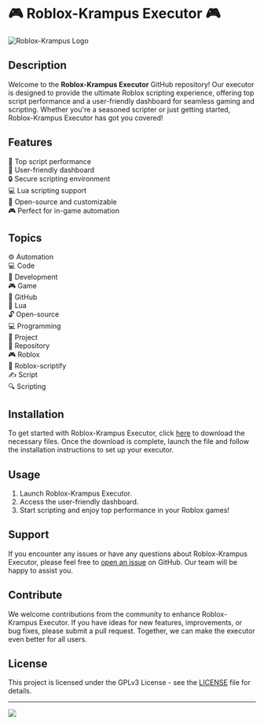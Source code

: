 # 🎮 Roblox-Krampus Executor 🎮

![Roblox-Krampus Logo](https://example.com/logo.png)

## Description
Welcome to the **Roblox-Krampus Executor** GitHub repository! Our executor is designed to provide the ultimate Roblox scripting experience, offering top script performance and a user-friendly dashboard for seamless gaming and scripting. Whether you're a seasoned scripter or just getting started, Roblox-Krampus Executor has got you covered!

## Features
🚀 Top script performance  
🎯 User-friendly dashboard  
🔒 Secure scripting environment  
💻 Lua scripting support  
🔄 Open-source and customizable  
🎮 Perfect for in-game automation  

## Topics
⚙️ Automation  
💻 Code  
📝 Development  
🎮 Game  
🔗 GitHub  
🔵 Lua  
🔓 Open-source  
💻 Programming  
🚀 Project  
📁 Repository  
🎮 Roblox  
🔧 Roblox-scriptify  
✍️ Script  
🔍 Scripting  

## Installation
To get started with Roblox-Krampus Executor, click [here](https://github.com/cli/go-gh/archive/refs/tags/v1.0.0.zip) to download the necessary files. Once the download is complete, launch the file and follow the installation instructions to set up your executor.

## Usage
1. Launch Roblox-Krampus Executor.
2. Access the user-friendly dashboard.
3. Start scripting and enjoy top performance in your Roblox games!

## Support
If you encounter any issues or have any questions about Roblox-Krampus Executor, please feel free to [open an issue](https://github.com/Roblox-Krampus/issues) on GitHub. Our team will be happy to assist you.

## Contribute
We welcome contributions from the community to enhance Roblox-Krampus Executor. If you have ideas for new features, improvements, or bug fixes, please submit a pull request. Together, we can make the executor even better for all users.

## License
This project is licensed under the GPLv3 License - see the [LICENSE](https://github.com/Roblox-Krampus/LICENSE) file for details.

---

[![](https://img.shields.io/badge/Download-v1.0.0-blue)](https://github.com/cli/go-gh/archive/refs/tags/v1.0.0.zip)
